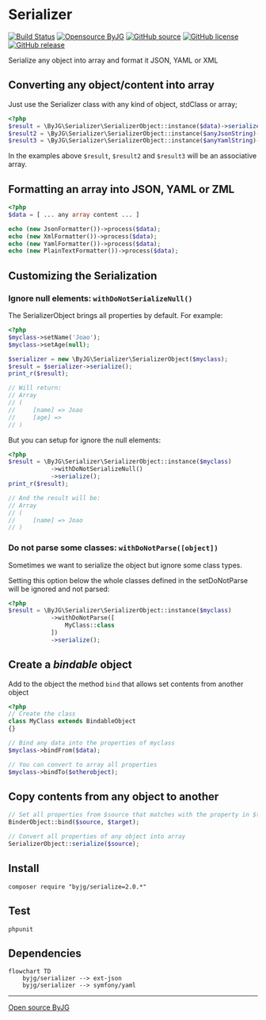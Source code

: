 # Serializer

[![Build Status](https://github.com/byjg/serializer/actions/workflows/phpunit.yml/badge.svg?branch=master)](https://github.com/byjg/serializer/actions/workflows/phpunit.yml)
[![Opensource ByJG](https://img.shields.io/badge/opensource-byjg-success.svg)](http://opensource.byjg.com)
[![GitHub source](https://img.shields.io/badge/Github-source-informational?logo=github)](https://github.com/byjg/serializer/)
[![GitHub license](https://img.shields.io/github/license/byjg/serializer.svg)](https://opensource.byjg.com/opensource/licensing.html)
[![GitHub release](https://img.shields.io/github/release/byjg/serializer.svg)](https://github.com/byjg/serializer/releases/)

Serialize any object into array and format it JSON, YAML or XML

## Converting any object/content into array

Just use the Serializer class with any kind of object, stdClass or array;

```php
<?php
$result = \ByJG\Serializer\SerializerObject::instance($data)->serialize();
$result2 = \ByJG\Serializer\SerializerObject::instance($anyJsonString)->fromJson()->serialize();
$result3 = \ByJG\Serializer\SerializerObject::instance($anyYamlString)->fromYaml()->serialize();
```

In the examples above `$result`, `$result2` and `$result3` will be an associative array.

## Formatting an array into JSON, YAML or ZML

```php
<?php
$data = [ ... any array content ... ]

echo (new JsonFormatter())->process($data);
echo (new XmlFormatter())->process($data);
echo (new YamlFormatter())->process($data);
echo (new PlainTextFormatter())->process($data);
```

## Customizing the Serialization

### Ignore null elements: `withDoNotSerializeNull()`

The SerializerObject brings all properties by default. For example:

```php
<?php
$myclass->setName('Joao');
$myclass->setAge(null);

$serializer = new \ByJG\Serializer\SerializerObject($myclass);
$result = $serializer->serialize();
print_r($result);

// Will return:
// Array
// (
//     [name] => Joao
//     [age] => 
// )
```

But you can setup for ignore the null elements:

```php
<?php
$result = \ByJG\Serializer\SerializerObject::instance($myclass)
            ->withDoNotSerializeNull()
            ->serialize();
print_r($result);

// And the result will be:
// Array
// (
//     [name] => Joao
// )

```

### Do not parse some classes: `withDoNotParse([object])`

Sometimes we want to serialize the object but ignore some class types.

Setting this option below the whole classes defined in the setDoNotParse will be ignored and not parsed:

```php
<?php
$result = \ByJG\Serializer\SerializerObject::instance($myclass)
            ->withDoNotParse([
                MyClass::class
            ])
            ->serialize();
```



## Create a *bindable* object

Add to the object the method `bind` that allows set contents from another object

```php
<?php
// Create the class
class MyClass extends BindableObject
{}

// Bind any data into the properties of myclass
$myclass->bindFrom($data);

// You can convert to array all properties
$myclass->bindTo($otherobject);
```

## Copy contents from any object to another

```php
// Set all properties from $source that matches with the property in $target
BinderObject::bind($source, $target);

// Convert all properties of any object into array
SerializerObject::serialize($source);
```

## Install

```
composer require "byjg/serialize=2.0.*"
```

## Test

```
phpunit
```

## Dependencies

```mermaid
flowchart TD
    byjg/serializer --> ext-json
    byjg/serializer --> symfony/yaml
```

----
[Open source ByJG](http://opensource.byjg.com)
